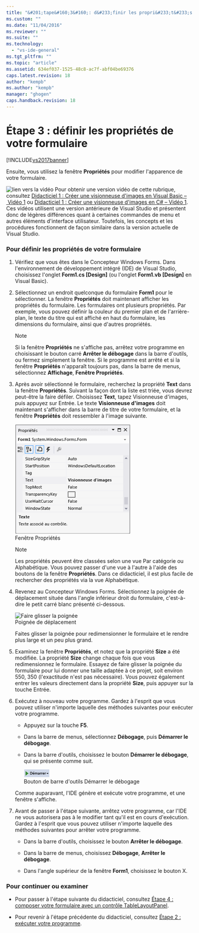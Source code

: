 ```yaml
---
title: "&#201;tape&#160;3&#160;: d&#233;finir les propri&#233;t&#233;s de votre formulaire | Microsoft Docs"
ms.custom: ""
ms.date: "11/04/2016"
ms.reviewer: ""
ms.suite: ""
ms.technology: 
  - "vs-ide-general"
ms.tgt_pltfrm: ""
ms.topic: "article"
ms.assetid: 634ef037-1525-48c8-ac7f-abf04be69376
caps.latest.revision: 18
author: "kempb"
ms.author: "kempb"
manager: "ghogen"
caps.handback.revision: 18
---
```

# &#201;tape&#160;3&#160;: d&#233;finir les propri&#233;t&#233;s de votre formulaire
[!INCLUDE[vs2017banner](../code-quality/includes/vs2017banner.md)]

Ensuite, vous utilisez la fenêtre **Propriétés** pour modifier l'apparence de votre formulaire.  
  
 ![lien vers la vidéo](../data-tools/media/playvideo.png "PlayVideo") Pour obtenir une version vidéo de cette rubrique, consultez [Didacticiel 1 : Créer une visionneuse d'images en Visual Basic – Vidéo 1](http://go.microsoft.com/fwlink/?LinkId=205209) ou [Didacticiel 1 : Créer une visionneuse d'images en C\# – Vidéo 1](http://go.microsoft.com/fwlink/?LinkId=205199).  Ces vidéos utilisent une version antérieure de Visual Studio et présentent donc de légères différences quant à certaines commandes de menu et autres éléments d'interface utilisateur.  Toutefois, les concepts et les procédures fonctionnent de façon similaire dans la version actuelle de Visual Studio.  
  
### Pour définir les propriétés de votre formulaire  
  
1.  Vérifiez que vous êtes dans le Concepteur Windows Forms.  Dans l'environnement de développement intégré \(IDE\) de Visual Studio, choisissez l'onglet **Form1.cs \[Design\]** \(ou l'onglet **Form1.vb \[Design\]** en Visual Basic\).  
  
2.  Sélectionnez un endroit quelconque du formulaire **Form1** pour le sélectionner.  La fenêtre **Propriétés** doit maintenant afficher les propriétés du formulaire.  Les formulaires ont plusieurs propriétés.  Par exemple, vous pouvez définir la couleur du premier plan et de l'arrière\-plan, le texte du titre qui est affiché en haut du formulaire, les dimensions du formulaire, ainsi que d'autres propriétés.  
  
    > [!NOTE]
    >  Si la fenêtre **Propriétés** ne s'affiche pas, arrêtez votre programme en choisissant le bouton carré **Arrêter le débogage** dans la barre d'outils, ou fermez simplement la fenêtre.  Si le programme est arrêté et si la fenêtre **Propriétés** n'apparaît toujours pas, dans la barre de menus, sélectionnez **Affichage**, **Fenêtre Propriétés**.  
  
3.  Après avoir sélectionné le formulaire, recherchez la propriété **Text** dans la fenêtre **Propriétés**.  Suivant la façon dont la liste est triée, vous devrez peut\-être la faire défiler.  Choisissez **Text**, tapez Visionneuse d'images, puis appuyez sur Entrée.  Le texte **Visionneuse d'images** doit maintenant s'afficher dans la barre de titre de votre formulaire, et la fenêtre **Propriétés** doit ressembler à l'image suivante.  
  
     ![Propriétés &#40;fenêtre&#41;](../ide/media/express_edittextproperty.png "Express\_EditTextProperty")  
Fenêtre Propriétés  
  
    > [!NOTE]
    >  Les propriétés peuvent être classées selon une vue Par catégorie ou Alphabétique.  Vous pouvez passer d'une vue à l'autre à l'aide des boutons de la fenêtre **Propriétés**.  Dans ce didacticiel, il est plus facile de rechercher des propriétés via la vue Alphabétique.  
  
4.  Revenez au Concepteur Windows Forms.  Sélectionnez la poignée de déplacement située dans l'angle inférieur droit du formulaire, c'est\-à\-dire le petit carré blanc présenté ci\-dessous.  
  
     ![Faire glisser la poignée](../ide/media/express_bottomrt_drag.png "Express\_BottomRT\_Drag")  
Poignée de déplacement  
  
     Faites glisser la poignée pour redimensionner le formulaire et le rendre plus large et un peu plus grand.  
  
5.  Examinez la fenêtre **Propriétés**, et notez que la propriété **Size** a été modifiée.  La propriété **Size** change chaque fois que vous redimensionnez le formulaire.  Essayez de faire glisser la poignée du formulaire pour lui donner une taille adaptée à ce projet, soit environ 550, 350 \(l'exactitude n'est pas nécessaire\).  Vous pouvez également entrer les valeurs directement dans la propriété **Size**, puis appuyer sur la touche Entrée.  
  
6.  Exécutez à nouveau votre programme.  Gardez à l'esprit que vous pouvez utiliser n'importe laquelle des méthodes suivantes pour exécuter votre programme.  
  
    -   Appuyez sur la touche **F5**.  
  
    -   Dans la barre de menus, sélectionnez **Débogage**, puis **Démarrer le débogage**.  
  
    -   Dans la barre d'outils, choisissez le bouton **Démarrer le débogage**, qui se présente comme suit.  
  
         ![Bouton de barre d'outils Démarrer le débogage](../ide/media/express_icondebug.png "Express\_IconDebug")  
Bouton de barre d'outils Démarrer le débogage  
  
     Comme auparavant, l'IDE génère et exécute votre programme, et une fenêtre s'affiche.  
  
7.  Avant de passer à l'étape suivante, arrêtez votre programme, car l'IDE ne vous autorisera pas à le modifier tant qu'il est en cours d'exécution.  Gardez à l'esprit que vous pouvez utiliser n'importe laquelle des méthodes suivantes pour arrêter votre programme.  
  
    -   Dans la barre d'outils, choisissez le bouton **Arrêter le débogage**.  
  
    -   Dans la barre de menus, choisissez **Débogage**, **Arrêter le débogage**.  
  
    -   Dans l'angle supérieur de la fenêtre **Form1**, choisissez le bouton X.  
  
### Pour continuer ou examiner  
  
-   Pour passer à l'étape suivante du didacticiel, consultez [Étape 4 : composer votre formulaire avec un contrôle TableLayoutPanel](../ide/step-4-lay-out-your-form-with-a-tablelayoutpanel-control.md).  
  
-   Pour revenir à l'étape précédente du didacticiel, consultez [Étape 2 : exécuter votre programme](../ide/step-2-run-your-program.md).